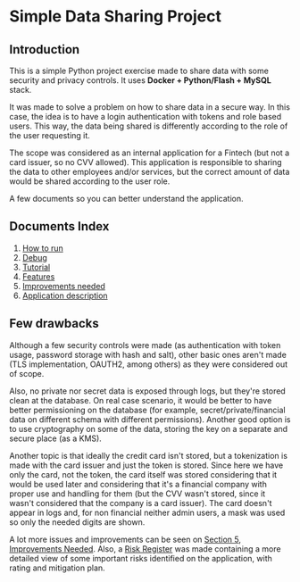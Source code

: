 # Simple Data Sharing Project
## Introduction
This is a simple Python project exercise made to share data with some security and privacy controls.
It uses **Docker + Python/Flash + MySQL** stack.

It was made to solve a problem on how to share data in a secure way.
In this case, the idea is to have a login authentication with tokens and role based users. This way, the data being shared is differently according to the role of the user requesting it.

The scope was considered as an internal application for a Fintech (but not a card issuer, so no CVV allowed). This application is responsible to sharing the data to other employees and/or services, but the correct amount of data would be shared according to the user role.

A few documents so you can better understand the application.

## Documents Index
1. [How to run](docs/01%20-%20HOW%20TO%20RUN.md)
2. [Debug](docs/02%20-%20DEBUG.md)
3. [Tutorial](docs/03%20-%20TUTORIAL.md)
4. [Features](docs/04%20-%20FEATURES.md)
5. [Improvements needed](docs/05%20-%20IMPROVEMENTS%20NEEDED.MD)
6. [Application description](docs/06%20-%20APPLICATION%20DESCRIPTION.MD)

## Few drawbacks

Although a few security controls were made (as authentication with token usage, password storage with hash and salt), other basic ones aren't made (TLS implementation, OAUTH2, among others) as they were considered out of scope.

Also, no private nor secret data is exposed through logs, but they're stored clean at the database. On real case scenario, it would be better to have better permissioning on the database (for example, secret/private/financial data on different schema with different permissions). Another good option is to use cryptography on some of the data, storing the key on a separate and secure place (as a KMS).

Another topic is that ideally the credit card isn't stored, but a tokenization is made with the card issuer and just the token is stored. Since here we have only the card, not the token, the card itself was stored considering that it would be used later and considering that it's a financial company with proper use and handling for them (but the CVV wasn't stored, since it wasn't considered that the company is a card issuer). The card doesn't appear in logs and, for non financial neither admin users, a mask was used so only the needed digits are shown.

A lot more issues and improvements can be seen on [Section 5, Improvements Needed](/docs/05%20-%20IMPROVEMENTS%20NEEDED.MD).
Also, a [Risk Register](docs/Risk%20Register.xlsx) was made containing a more detailed view of some important risks identified on the application, with rating and mitigation plan.
